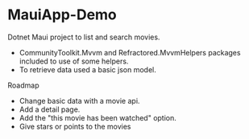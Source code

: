 # MauiApp-Demo

Dotnet Maui project to list and search movies.

* CommunityToolkit.Mvvm and Refractored.MvvmHelpers packages included to use of some helpers.
* To retrieve data used a basic json model.

Roadmap
* Change basic data with a movie api.
* Add a detail page.
* Add the "this movie has been watched" option.
* Give stars or points to the movies
